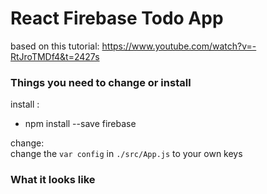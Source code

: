 # React Firebase Todo App

based on this tutorial: https://www.youtube.com/watch?v=-RtJroTMDf4&t=2427s 

### Things you need to change or install 

install :
<ul>
  <li>npm install --save firebase</li>
</ul> 

change:<br>
change the `var config` in `./src/App.js` to your own keys


### What it looks like

